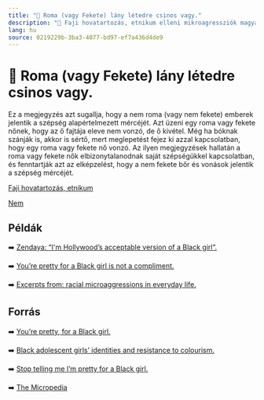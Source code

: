 ```yaml
---
title: "🚫 Roma (vagy Fekete) lány létedre csinos vagy."
description: "🚫 Faji hovatartozás, etnikum elleni mikroagressziók magyarázata, háttere, javaslatok."
lang: hu
source: 0219229b-3ba3-4077-bd97-ef7a436d4de9
---
```


<div class="wiki-content agression-title">

# 🚫 Roma (vagy Fekete) lány létedre csinos vagy.

Ez a megjegyzés azt sugallja, hogy a nem roma (vagy nem fekete) emberek jelentik a szépség alapértelmezett mércéjét. Azt üzeni egy roma vagy fekete nőnek, hogy az ő fajtája eleve nem vonzó, de ő kivétel. Még ha bóknak szánják is, akkor is sértő, mert meglepetést fejez ki azzal kapcsolatban, hogy egy roma vagy fekete nő vonzó. Az ilyen megjegyzések hallatán a roma vagy fekete nők elbizonytalanodnak saját szépségükkel kapcsolatban, és fenntartják azt az elképzelést, hogy a nem fekete bőr és vonások jelentik a szépség mércéjét.


<div class="categories">

[Faji hovatartozás, etnikum](/#/entry?id=faji-hovatartozas-etnikum)

[Nem](/#/entry?id=nem)

</div>

## Példák

➡️ [Zendaya: “I'm Hollywood’s acceptable version of a Black girl”.](https://www.bbc.com/news/newsbeat-43879480)

➡️ [You’re pretty for a Black girl is not a compliment.](http://www.therotundaonline.com/opinion/youre-pretty-for-a-black-girl-is-not-a-compliment/article_0ce064fe-630c-11e9-9f7f-a329731783d8.html)

➡️ [Excerpts from: racial microaggressions in everyday life.](https://byblacks.com/opinion/2736-how-internalized-racism-ruined-dating-for-me)

## Forrás

➡️ [You’re pretty, for a Black girl.](https://www.thsppl.com/thsppl-articles/2017/4/27/youre-pretty-for-a-blackgirl)

➡️ [Black adolescent girls’ identities and resistance to colourism.](https://journals.sagepub.com/doi/abs/10.1177/07435584211028218)

➡️ [Stop telling me I’m pretty for a Black girl.](http://www.mtv.com/news/2862057/stop-telling-me-im-pretty-for-a-black-girl/)

➡️ [The Micropedia](https://www.themicropedia.org/)


</div>